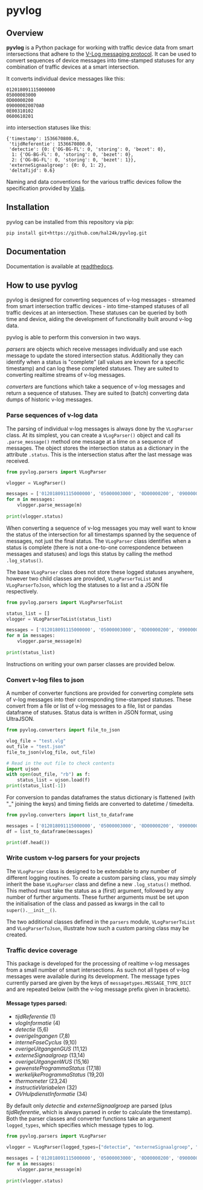 # pyvlog

## Overview

**pyvlog** is a Python package for working with traffic device data from smart intersections that adhere to the [V-Log messaging protocol](http://www.v-log.nl/). It can be used to convert sequences of device messages into time-stamped statuses for any combination of traffic devices at a smart intersection.

It converts individual device messages like this:
```
012018091115000000
05000003000
0D00000200
090000020070A0
0E00310102
0600610201
```
into intersection statuses like this:
```
{'timestamp': 1536670800.6,
 'tijdReferentie': 1536670800.0,
 'detectie': {0: {'OG-BG-FL': 0, 'storing': 0, 'bezet': 0},
  1: {'OG-BG-FL': 0, 'storing': 0, 'bezet': 0},
  2: {'OG-BG-FL': 0, 'storing': 0, 'bezet': 1}},
 'externeSignaalgroep': {0: 0, 1: 2},
 'deltaTijd': 0.6}
```

Naming and data conventions for the various traffic devices follow the specification provided by [Vialis](https://www.ivera.nl/wp-content/uploads/2018/04/V-Log_protocol_en_definities_v3.01_WG_techniek_changes_highlighted.pdf).

## Installation

pyvlog can be installed from this repository via pip:

```
pip install git+https://github.com/hal24k/pyvlog.git
```

## Documentation

Documentation is available at [readthedocs](https://pyvlog.readthedocs.io/).

## How to use pyvlog

pyvlog is designed for converting sequences of v-log messages - streamed from smart intersection traffic devices - into time-stamped statuses of all traffic devices at an intersection. These statuses can be queried by both time and device, aiding the development of functionality built around v-log data.

pyvlog is able to perform this conversion in two ways.

_parsers_ are objects which receive messages individually and use each message to update the stored intersection status. Additionally they can identify when a status is "complete" (all values are known for a specific timestamp) and can log these completed statuses. They are suited to converting realtime streams of v-log messages.

_converters_ are functions which take a sequence of v-log messages and return a sequence of statuses. They are suited to (batch) converting data dumps of historic v-log messages.

### Parse sequences of v-log data

The parsing of individual v-log messages is always done by the `VLogParser` class. At its simplest, you can create a `VLogParser()` object and call its `.parse_message()` method one message at a time on a sequence of messages. The object stores the intersection status as a dictionary in the attribute `.status`. This is the intersection status after the last message was received.

```python
from pyvlog.parsers import VLogParser

vlogger = VLogParser()

messages = ['012018091115000000', '05000003000', '0D00000200', '090000020070A0', '0E00310102', '0600610201']
for m in messages:
    vlogger.parse_message(m)
    
print(vlogger.status)
```

When converting a sequence of v-log messages you may well want to know the status of the intersection for all timestamps spanned by the sequence of messages, not just the final status. The `VLogParser` class identifies when a status is complete (there is not a one-to-one correspondence between messages and statuses) and logs this status by calling the method `.log_status()`.

The base `VLogParser` class does not store these logged statuses anywhere, however two child classes are provided, `VLogParserToList` and `VLogParserToJson`, which log the statuses to a list and a JSON file respectively.

```python
from pyvlog.parsers import VLogParserToList

status_list = []
vlogger = VLogParserToList(status_list)

messages = ['012018091115000000', '05000003000', '0D00000200', '090000020070A0', '0E00310102', '0600610201']
for m in messages:
    vlogger.parse_message(m)
    
print(status_list)
```

Instructions on writing your own parser classes are provided below.

### Convert v-log files to json

A number of converter functions are provided for converting complete sets of v-log messages into their corresponding time-stamped statuses. These convert from a file or list of v-log messages to a file, list or pandas dataframe of statuses. Status data is written in JSON format, using UltraJSON.

```python
from pyvlog.converters import file_to_json

vlog_file = "test.vlg"
out_file = "test.json"
file_to_json(vlog_file, out_file)

# Read in the out file to check contents
import ujson
with open(out_file, "rb") as f:
    status_list = ujson.load(f)
print(status_list[-1])
```

For conversion to pandas dataframes the status dictionary is flattened (with "\_" joining the keys) and timing fields are converted to datetime / timedelta.

```python
from pyvlog.converters import list_to_dataframe

messages = ['012018091115000000', '05000003000', '0D00000200', '090000020070A0', '0E00310102', '0600610201']
df = list_to_dataframe(messages)

print(df.head())
```

### Write custom v-log parsers for your projects

The `VLogParser` class is designed to be extendable to any number of different logging routines. To create a custom parsing class, you may simply inherit the base `VLogParser` class and define a new `.log_status()` method. This method must take the status as a (first) argument, followed by any number of further arguments. These further arguments must be set upon the initialisation of the class and passed as kwargs in the call to `super().__init__()`.

The two additional classes defined in the `parsers` module, `VLogParserToList` and `VLogParserToJson`, illustrate how such a custom parsing class may be created.

### Traffic device coverage

This package is developed for the processing of realtime v-log messages from a small number of smart intersections. As such not all types of v-log messages were available during its development. The message types currently parsed are given by the keys of `messagetypes.MESSAGE_TYPE_DICT` and are repeated below (with the v-log message prefix given in brackets).

#### Message types parsed:
- _tijdReferentie_ (1)
- _vlogInformatie_ (4)
- _detectie_ (5,6)
- _overigeIngangen_ (7,8)
- _interneFaseCyclus_ (9,10)
- _overigeUitgangenGUS_ (11,12)
- _externeSignaalgroep_ (13,14)
- _overigeUitgangenWUS_ (15,16)
- _gewensteProgrammaStatus_ (17,18)
- _werkelijkeProgrammaStatus_ (19,20)
- _thermometer_ (23,24)
- _instructieVariabelen_ (32)
- _OVHulpdienstInformatie_ (34)

By default only _detectie_ and _externeSignaalgroep_ are parsed (plus _tijdReferentie_, which is always parsed in order to calculate the timestamp). Both the parser classes and converter functions take an argument `logged_types`, which specifies which message types to log.

```python
from pyvlog.parsers import VLogParser

vlogger = VLogParser(logged_types=["detectie", "externeSignaalgroep", "interneFaseCyclus"])

messages = ['012018091115000000', '05000003000', '0D00000200', '090000020070A0', '0E00310102', '0600610201']
for m in messages:
    vlogger.parse_message(m)
    
print(vlogger.status)
```
